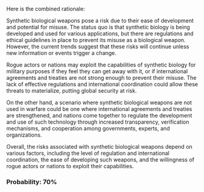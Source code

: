 Here is the combined rationale:

Synthetic biological weapons pose a risk due to their ease of development and potential for misuse. The status quo is that synthetic biology is being developed and used for various applications, but there are regulations and ethical guidelines in place to prevent its misuse as a biological weapon. However, the current trends suggest that these risks will continue unless new information or events trigger a change.

Rogue actors or nations may exploit the capabilities of synthetic biology for military purposes if they feel they can get away with it, or if international agreements and treaties are not strong enough to prevent their misuse. The lack of effective regulations and international coordination could allow these threats to materialize, putting global security at risk.

On the other hand, a scenario where synthetic biological weapons are not used in warfare could be one where international agreements and treaties are strengthened, and nations come together to regulate the development and use of such technology through increased transparency, verification mechanisms, and cooperation among governments, experts, and organizations.

Overall, the risks associated with synthetic biological weapons depend on various factors, including the level of regulation and international coordination, the ease of developing such weapons, and the willingness of rogue actors or nations to exploit their capabilities.

### Probability: 70%